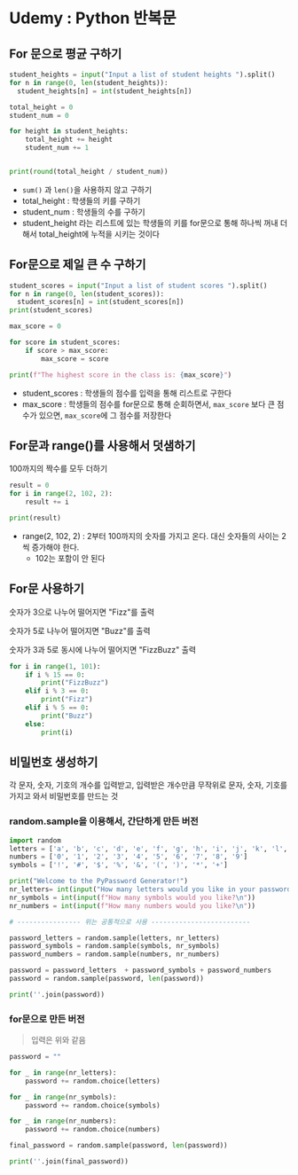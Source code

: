 # Udemy : Python 반복문



## For 문으로 평균 구하기

```python
student_heights = input("Input a list of student heights ").split()
for n in range(0, len(student_heights)):
  student_heights[n] = int(student_heights[n])

total_height = 0
student_num = 0

for height in student_heights:
    total_height += height
    student_num += 1


print(round(total_height / student_num))
```

- `sum()` 과 `len()`을 사용하지 않고 구하기
- total_height : 학생들의 키를 구하기
- student_num : 학생들의 수를 구하기
- student_height 라는 리스트에 있는 학생들의 키를 for문으로 통해 하나씩 꺼내 더해서 total_height에 누적을 시키는 것이다



## For문으로 제일 큰 수 구하기

```python
student_scores = input("Input a list of student scores ").split()
for n in range(0, len(student_scores)):
  student_scores[n] = int(student_scores[n])
print(student_scores)

max_score = 0

for score in student_scores:
    if score > max_score:
        max_score = score

print(f"The highest score in the class is: {max_score}")
```

- student_scores : 학생들의 점수를 입력을 통해 리스트로 구한다
- max_score : 학생들의 점수를 for문으로 통해 순회하면서, `max_score` 보다 큰 점수가 있으면, `max_score`에 그 점수를 저장한다



## For문과 range()를 사용해서 덧샘하기

100까지의 짝수를 모두 더하기

```python
result = 0
for i in range(2, 102, 2):
    result += i

print(result)
```

- range(2, 102, 2) : 2부터 100까지의 숫자를 가지고 온다. 대신 숫자들의 사이는 2씩 증가해야 한다.
  - 102는 포함이 안 된다



## For문 사용하기

숫자가 3으로 나누어 떨어지면 "Fizz"를 출력

숫자가 5로 나누어 떨어지면 "Buzz"를 출력

숫자가 3과 5로 동시에 나누어 떨어지면 "FizzBuzz" 출력

```python
for i in range(1, 101):
    if i % 15 == 0:
        print("FizzBuzz")
    elif i % 3 == 0:
        print("Fizz")
    elif i % 5 == 0:
        print("Buzz")
    else:
        print(i)
```



## 비밀번호 생성하기

각 문자, 숫자, 기호의 개수를 입력받고, 입력받은 개수만큼 무작위로 문자, 숫자, 기호를 가지고 와서 비밀번호를 만드는 것

### random.sample을 이용해서, 간단하게 만든 버전

```python
import random
letters = ['a', 'b', 'c', 'd', 'e', 'f', 'g', 'h', 'i', 'j', 'k', 'l', 'm', 'n', 'o', 'p', 'q', 'r', 's', 't', 'u', 'v', 'w', 'x', 'y', 'z', 'A', 'B', 'C', 'D', 'E', 'F', 'G', 'H', 'I', 'J', 'K', 'L', 'M', 'N', 'O', 'P', 'Q', 'R', 'S', 'T', 'U', 'V', 'W', 'X', 'Y', 'Z']
numbers = ['0', '1', '2', '3', '4', '5', '6', '7', '8', '9']
symbols = ['!', '#', '$', '%', '&', '(', ')', '*', '+']

print("Welcome to the PyPassword Generator!")
nr_letters= int(input("How many letters would you like in your password?\n")) 
nr_symbols = int(input(f"How many symbols would you like?\n"))
nr_numbers = int(input(f"How many numbers would you like?\n"))

# ---------------- 위는 공통적으로 사용 -------------------------

password_letters = random.sample(letters, nr_letters)
password_symbols = random.sample(symbols, nr_symbols)
password_numbers = random.sample(numbers, nr_numbers)

password = password_letters  + password_symbols + password_numbers
password = random.sample(password, len(password))

print(''.join(password))
```



### for문으로 만든 버전

> 입력은 위와 같음

```python
password = ""

for _ in range(nr_letters):
    password += random.choice(letters)

for _ in range(nr_symbols):
    password += random.choice(symbols)

for _ in range(nr_numbers):
    password += random.choice(numbers)

final_password = random.sample(password, len(password))

print(''.join(final_password))
```



